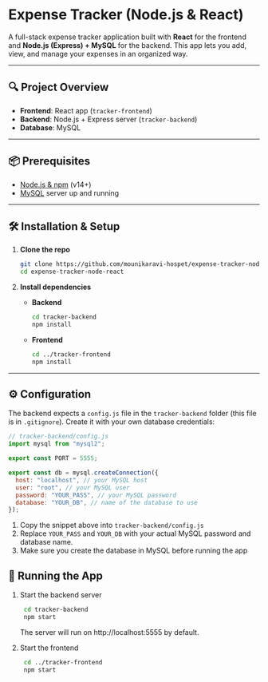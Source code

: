 # Expense Tracker (Node.js & React)

A full-stack expense tracker application built with **React** for the frontend and **Node.js (Express) + MySQL** for the backend. This app lets you add, view, and manage your expenses in an organized way.

---

## 🔍 Project Overview

- **Frontend**: React app (`tracker-frontend`)
- **Backend**: Node.js + Express server (`tracker-backend`)
- **Database**: MySQL

---

## 📦 Prerequisites

- [Node.js & npm](https://nodejs.org/) (v14+)
- [MySQL](https://www.mysql.com/) server up and running

---

## 🛠️ Installation & Setup

1. **Clone the repo**

   ```bash
   git clone https://github.com/mounikaravi-hospet/expense-tracker-node-react.git
   cd expense-tracker-node-react
   ```

2. **Install dependencies**

   - **Backend**

     ```bash
     cd tracker-backend
     npm install
     ```

   - **Frontend**
     ```bash
     cd ../tracker-frontend
     npm install
     ```

---

## ⚙️ Configuration

The backend expects a `config.js` file in the `tracker-backend` folder (this file is in `.gitignore`). Create it with your own database credentials:

```js
// tracker-backend/config.js
import mysql from "mysql2";

export const PORT = 5555;

export const db = mysql.createConnection({
  host: "localhost", // your MySQL host
  user: "root", // your MySQL user
  password: "YOUR_PASS", // your MySQL password
  database: "YOUR_DB", // name of the database to use
});
```

1. Copy the snippet above into `tracker-backend/config.js`
2. Replace `YOUR_PASS` and `YOUR_DB` with your actual MySQL password and database name.
3. Make sure you create the database in MySQL before running the app

## 🚀 Running the App

1. Start the backend server

   ```bash
    cd tracker-backend
    npm start
   ```

   The server will run on http://localhost:5555 by default.

2. Start the frontend
   ```bash
    cd ../tracker-frontend
    npm start
   ```
